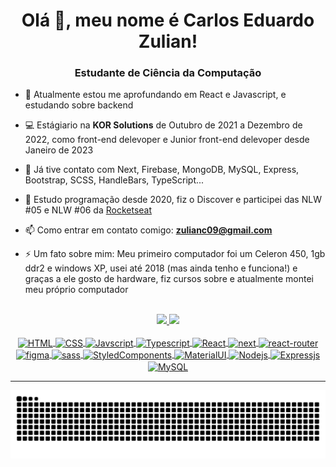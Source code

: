 <h1 align="center">Olá 👋, meu nome é Carlos Eduardo Zulian!</h1>
<h3 align="center">Estudante de Ciência da Computação</h3>

- 🌱 Atualmente estou me aprofundando em React e Javascript, e estudando sobre backend

- 💻 Estágiario na **KOR Solutions** de Outubro de 2021 a Dezembro de 2022, como front-end delevoper e Junior front-end delevoper desde Janeiro de 2023

- 📖 Já tive contato com Next, Firebase, MongoDB, MySQL, Express, Bootstrap, SCSS, HandleBars, TypeScript...

- 📖 Estudo programação desde 2020, fiz o Discover e participei das NLW #05 e NLW #06 da [Rocketseat](https://github.com/Rocketseat)

- 📫 Como entrar em contato comigo: **zulianc09@gmail.com**

- ⚡ Um fato sobre mim: Meu primeiro computador foi um Celeron 450, 1gb ddr2 e windows XP, usei até 2018 (mas ainda tenho e funciona!) e graças a ele gosto de hardware, fiz cursos sobre e atualmente montei meu próprio computador

<br/>
<div align="center">
  <a href="https://github.com/CaduZulian">
  <img height="150em" src="https://github-readme-stats.vercel.app/api?username=CaduZulian&show_icons=true&theme=dark&include_all_commits=true&count_private=true"/>
  <img height="150em" src="https://github-readme-stats.vercel.app/api/top-langs/?username=caduzulian&layout=compact&langs_count=6&theme=dark&card_width=369"/>
</div>

<br/>
 <div align="center">
  <img align="center" alt="HTML" src="https://img.shields.io/badge/HTML5-E34F26?style=for-the-badge&logo=html5&logoColor=white">
  <img align="center" alt="CSS" src="https://img.shields.io/badge/CSS3-1572B6?style=for-the-badge&logo=css3&logoColor=white">
  <img align="center" alt="Javscript" src="https://img.shields.io/badge/JavaScript-323330?style=for-the-badge&logo=javascript&logoColor=F7DF1E">
  <img align="center" alt="Typescript" src="https://img.shields.io/badge/TypeScript-007ACC?style=for-the-badge&logo=typescript&logoColor=white">
  <img align="center" alt="React" src="https://img.shields.io/badge/React-20232A?style=for-the-badge&logo=react&logoColor=61DAFB">
  <img align="center" alt="next" src="https://camo.githubusercontent.com/b7395b00d152dc8f19cec61f582369bd580e31b8ed93d34646ec43aa675baa7c/68747470733a2f2f696d672e736869656c64732e696f2f62616467652f4e6578742d626c61636b3f7374796c653d666f722d7468652d6261646765266c6f676f3d6e6578742e6a73266c6f676f436f6c6f723d7768697465">
  <img align="center" alt="react-router" src="https://camo.githubusercontent.com/4f9d20f3a284d2f6634282f61f82a62e99ee9906537dc9859decfdc9efbb51ec/68747470733a2f2f696d672e736869656c64732e696f2f62616467652f52656163745f526f757465722d4341343234353f7374796c653d666f722d7468652d6261646765266c6f676f3d72656163742d726f75746572266c6f676f436f6c6f723d7768697465">
  <img align="center" alt="figma" src="https://camo.githubusercontent.com/9a8ccd8ae319ddac9934db226e7834d7e1c61a31076e7d7c04ecb5bf352967aa/68747470733a2f2f696d672e736869656c64732e696f2f62616467652f6669676d612d2532334632344531452e7376673f7374796c653d666f722d7468652d6261646765266c6f676f3d6669676d61266c6f676f436f6c6f723d7768697465">
  <img align="center" alt="sass" src="https://img.shields.io/badge/SASS-CC6699?style=for-the-badge&logo=sass&logoColor=white">
  <img align="center" alt="StyledComponents" src="https://img.shields.io/badge/styled--components-DB7093?style=for-the-badge&logo=styled-components&logoColor=white">
  <img align="center" alt="MaterialUI" src="https://img.shields.io/badge/Material--UI-0081CB?style=for-the-badge&logo=material-ui&logoColor=white">
  <img align="center" alt="Nodejs" src="https://img.shields.io/badge/Node.js-43853D?style=for-the-badge&logo=node.js&logoColor=white">
  <img align="center" alt="Expressjs" src="https://img.shields.io/badge/Express.js-404D59?style=for-the-badge">
  <img align="center" alt="MySQL" src="https://img.shields.io/badge/MySQL-00000F?style=for-the-badge&logo=mysql&logoColor=white">
</div>

<hr />

<div align="center">
       
<picture>
  <source media="(prefers-color-scheme: dark)" srcset="https://raw.githubusercontent.com/CaduZulian/CaduZulian/output/github-contribution-grid-snake-dark.svg">
  <source media="(prefers-color-scheme: light)" srcset="https://raw.githubusercontent.com/CaduZulian/CaduZulian/output/github-contribution-grid-snake.svg">
  <img alt="github contribution grid snake animation" src="https://raw.githubusercontent.com/CaduZulian/CaduZulian/output/github-contribution-grid-snake.svg">
</picture>
      
</div>
